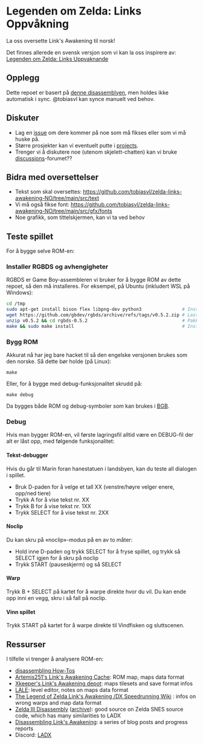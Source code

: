 # Legenden om Zelda: Links Oppvåkning

La oss oversette Link's Awakening til norsk!

Det finnes allerede en svensk versjon som vi kan la oss inspirere av: [Legenden om Zelda: Links Uppvaknande](https://www.romhacking.net/translations/1245/)

## Opplegg

Dette repoet er basert på [denne disassemblyen](https://github.com/zladx/LADX-Disassembly), men holdes ikke automatisk i sync. @tobiasvl kan synce manuelt ved behov.

## Diskuter

- Lag en [issue](https://github.com/tobiasvl/zelda-links-awakening-NO/issues?q=is%3Aissue+is%3Aopen+sort%3Aupdated-desc) om dere kommer på noe som må fikses eller som vi må huske på.
- Større prosjekter kan vi eventuelt putte i [projects](https://github.com/gbdev/rgbds/projects).
- Trenger vi å diskutere noe (utenom skjelett-chatten) kan vi bruke [discussions](https://github.com/tobiasvl/zelda-links-awakening-NO/projects?query=is%3Aopen)-forumet??

## Bidra med oversettelser

- Tekst som skal oversettes: https://github.com/tobiasvl/zelda-links-awakening-NO/tree/main/src/text
- Vi må også fikse font: https://github.com/tobiasvl/zelda-links-awakening-NO/tree/main/src/gfx/fonts
- Noe grafikk, som tittelskjermen, kan vi ta ved behov

## Teste spillet

For å bygge selve ROM-en:

### Installer RGBDS og avhengigheter

RGBDS er Game Boy-assembleren vi bruker for å bygge ROM av dette repoet, så den må installeres. For eksempel, på Ubuntu (inkludert WSL på Windows):

```bash
cd /tmp
sudo apt-get install bison flex libpng-dev python3               # Installer avhengigheter
wget https://github.com/gbdev/rgbds/archive/refs/tags/v0.5.2.zip # Last ned RGBDS
unzip v0.5.2 && cd rgbds-0.5.2                                   # Pakk ut RGBDS
make && sudo make install                                        # Installer RGBDS
```

### Bygg ROM

Akkurat nå har jeg bare hacket til så den engelske versjonen brukes som den norske. Så dette bør holde (på Linux):

```
make
```

Eller, for å bygge med debug-funksjonalitet skrudd på:

```
make debug
```

Da bygges både ROM og debug-symboler som kan brukes i [BGB](https://github.com/zladx/LADX-Disassembly/wiki/Tooling-for-reverse-engineering#bgb).

### Debug

Hvis man bygger ROM-en, vil første lagringsfil alltid være en DEBUG-fil der alt er låst opp, med følgende funksjonalitet:

#### Tekst-debugger

Hvis du går til Marin foran hanestatuen i landsbyen, kan du teste all dialogen i spillet.

- Bruk D-paden for å velge et tall XX (venstre/høyre velger enere, opp/ned tiere)
- Trykk A for å vise tekst nr. XX
- Trykk B for å vise tekst nr. 1XX
- Trykk SELECT for å vise tekst nr. 2XX

#### Noclip

Du kan skru på «noclip»-modus på en av to måter:

- Hold inne D-paden og trykk SELECT for å fryse spillet, og trykk så SELECT igjen for å skru på noclip
- Trykk START (pauseskjerm) og så SELECT

#### Warp

Trykk B + SELECT på kartet for å warpe direkte hvor du vil. Du kan ende opp inni en vegg, skru i så fall på noclip.

#### Vinn spillet

Trykk START på kartet for å warpe direkte til Vindfisken og sluttscenen.

## Ressurser

I tilfelle vi trenger å analysere ROM-en:

- [disassembling How-Tos](https://github.com/zladx/LADX-Disassembly/wiki)
- [Artemis251's Link's Awakening Cache](http://artemis251.fobby.net/zelda/index.php): ROM map, maps data format
- [Xkeeper's Link's Awakening depot](https://xkeeper.net/hacking/linksawakening/): maps tilesets and save format infos
- [LALE](https://github.com/anotak/LALE): level editor, notes on maps data format
- [The Legend of Zelda Link's Awakening /DX Speedrunning Wiki](http://spiraster.x10host.com/LADXWiki/index.php/) : infos on wrong warps and map data format
- [Zelda III Disassembly](http://www.zeldix.net/t143-disassembly-zelda-docs) ([archive](https://web.archive.org/web/20180315181518/http://www.zeldix.net/t143-disassembly-zelda-docs)): good source on Zelda SNES source code, which has many similarities to LADX
- [Disassembling Link's Awakening](https://kemenaran.winosx.com/posts/category-disassembling-links-awakening/): a series of blog posts and progress reports
- Discord: [LADX](https://discord.gg/sSHrwdB)
